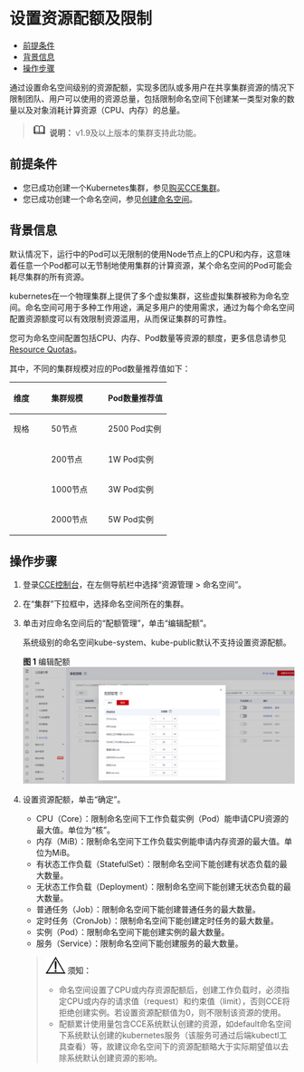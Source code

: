 # 设置资源配额及限制<a name="cce_01_0287"></a>

-   [前提条件](#section1974410198410)
-   [背景信息](#section161820104912)
-   [操作步骤](#section612004131015)

通过设置命名空间级别的资源配额，实现多团队或多用户在共享集群资源的情况下限制团队、用户可以使用的资源总量，包括限制命名空间下创建某一类型对象的数量以及对象消耗计算资源（CPU、内存）的总量。

>![](public_sys-resources/icon-note.gif) **说明：** 
>v1.9及以上版本的集群支持此功能。

## 前提条件<a name="section1974410198410"></a>

-   您已成功创建一个Kubernetes集群，参见[购买CCE集群](购买CCE集群.md)。
-   您已成功创建一个命名空间，参见[创建命名空间](创建命名空间.md)。

## 背景信息<a name="section161820104912"></a>

默认情况下，运行中的Pod可以无限制的使用Node节点上的CPU和内存，这意味着任意一个Pod都可以无节制地使用集群的计算资源，某个命名空间的Pod可能会耗尽集群的所有资源。

kubernetes在一个物理集群上提供了多个虚拟集群，这些虚拟集群被称为命名空间。命名空间可用于多种工作用途，满足多用户的使用需求，通过为每个命名空间配置资源额度可以有效限制资源滥用，从而保证集群的可靠性。

您可为命名空间配置包括CPU、内存、Pod数量等资源的额度，更多信息请参见[Resource Quotas](https://kubernetes.io/docs/concepts/policy/resource-quotas/?spm=a2c4g.11186623.2.8.d882712bd1i8ae)。

其中，不同的集群规模对应的Pod数量推荐值如下：

<a name="table76941619287"></a>
<table><thead align="left"><tr id="row207441417281"><th class="cellrowborder" valign="top" width="24.03%" id="mcps1.1.4.1.1"><p id="p274414115284"><a name="p274414115284"></a><a name="p274414115284"></a>维度</p>
</th>
<th class="cellrowborder" valign="top" width="36.22%" id="mcps1.1.4.1.2"><p id="p18744812287"><a name="p18744812287"></a><a name="p18744812287"></a>集群规模</p>
</th>
<th class="cellrowborder" valign="top" width="39.75%" id="mcps1.1.4.1.3"><p id="p4744717288"><a name="p4744717288"></a><a name="p4744717288"></a>Pod数量推荐值</p>
</th>
</tr>
</thead>
<tbody><tr id="row1974421112811"><td class="cellrowborder" rowspan="4" valign="top" width="24.03%" headers="mcps1.1.4.1.1 "><p id="p0744161142820"><a name="p0744161142820"></a><a name="p0744161142820"></a>规格</p>
</td>
<td class="cellrowborder" valign="top" width="36.22%" headers="mcps1.1.4.1.2 "><p id="p1174471132818"><a name="p1174471132818"></a><a name="p1174471132818"></a>50节点</p>
</td>
<td class="cellrowborder" valign="top" width="39.75%" headers="mcps1.1.4.1.3 "><p id="p574411111288"><a name="p574411111288"></a><a name="p574411111288"></a>2500 Pod实例</p>
</td>
</tr>
<tr id="row16744171192814"><td class="cellrowborder" valign="top" headers="mcps1.1.4.1.1 "><p id="p974412110289"><a name="p974412110289"></a><a name="p974412110289"></a>200节点</p>
</td>
<td class="cellrowborder" valign="top" headers="mcps1.1.4.1.2 "><p id="p4744414285"><a name="p4744414285"></a><a name="p4744414285"></a>1W Pod实例</p>
</td>
</tr>
<tr id="row1744611281"><td class="cellrowborder" valign="top" headers="mcps1.1.4.1.1 "><p id="p07444111282"><a name="p07444111282"></a><a name="p07444111282"></a>1000节点</p>
</td>
<td class="cellrowborder" valign="top" headers="mcps1.1.4.1.2 "><p id="p3744141152816"><a name="p3744141152816"></a><a name="p3744141152816"></a>3W Pod实例</p>
</td>
</tr>
<tr id="row174413132813"><td class="cellrowborder" valign="top" headers="mcps1.1.4.1.1 "><p id="p1974413118283"><a name="p1974413118283"></a><a name="p1974413118283"></a>2000节点</p>
</td>
<td class="cellrowborder" valign="top" headers="mcps1.1.4.1.2 "><p id="p57441117288"><a name="p57441117288"></a><a name="p57441117288"></a>5W Pod实例</p>
</td>
</tr>
</tbody>
</table>

## 操作步骤<a name="section612004131015"></a>

1.  登录[CCE控制台](https://console.huaweicloud.com/cce2.0/?utm_source=helpcenter)，在左侧导航栏中选择“资源管理 \> 命名空间”。
2.  在“集群”下拉框中，选择命名空间所在的集群。
3.  单击对应命名空间后的“配额管理”，单击“编辑配额”。

    系统级别的命名空间kube-system、kube-public默认不支持设置资源配额。

    **图 1**  编辑配额<a name="fig19559193952718"></a>  
    ![](figures/编辑配额.png "编辑配额")

4.  设置资源配额，单击“确定”。

    -   CPU（Core）：限制命名空间下工作负载实例（Pod）能申请CPU资源的最大值。单位为“核”。
    -   内存（MiB）：限制命名空间下工作负载实例能申请内存资源的最大值。单位为MiB。
    -   有状态工作负载（StatefulSet）：限制命名空间下能创建有状态负载的最大数量。
    -   无状态工作负载（Deployment）：限制命名空间下能创建无状态负载的最大数量。
    -   普通任务（Job）：限制命名空间下能创建普通任务的最大数量。
    -   定时任务（CronJob）：限制命名空间下能创建定时任务的最大数量。
    -   实例（Pod）：限制命名空间下能创建实例的最大数量。
    -   服务（Service）：限制命名空间下能创建服务的最大数量。

    >![](public_sys-resources/icon-notice.gif) **须知：** 
    >-   命名空间设置了CPU或内存资源配额后，创建工作负载时，必须指定CPU或内存的请求值（request）和约束值（limit），否则CCE将拒绝创建实例。若设置资源配额值为0，则不限制该资源的使用。
    >-   配额累计使用量包含CCE系统默认创建的资源，如default命名空间下系统默认创建的kubernetes服务（该服务可通过后端kubectl工具查看）等，故建议命名空间下的资源配额略大于实际期望值以去除系统默认创建资源的影响。


